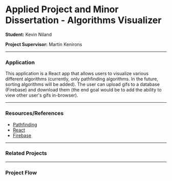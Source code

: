 # Applied Project and Minor Dissertation - Algorithms Visualizer

**Student:** Kevin Niland

**Project Supervisor:** Martin Kenirons

<hr>

### Application
This application is a React app that allows users to visualize various different algorithms (currently, only pathfinding algorithms. In the future, sorting algorithms will be added). The user can upload gifs to a database (Firebase) and download them (the end goal would be to add the ability to view other user's gifs in-browser). 

<hr>

### Resources/References
* [Pathfinding](https://en.wikipedia.org/wiki/Pathfinding)
* [React](https://reactjs.org/)
* [Firebase](https://firebase.google.com/?gclid=Cj0KCQiA9orxBRD0ARIsAK9JDxS-RehTgzbK2eRJ5M6w-6NODzR249G_K5TV_XIC_qfbM_dRaU176J4aAg-uEALw_wcB)

<hr>

### Related Projects

<hr>

### Project Flow

